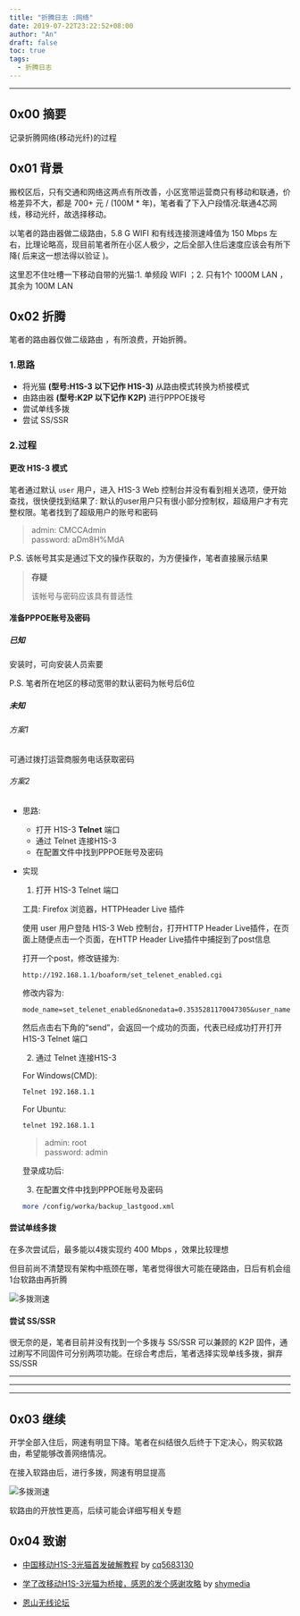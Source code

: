 ```yaml
---
title: "折腾日志 :网络"
date: 2019-07-22T23:22:52+08:00
author: "An"
draft: false
toc: true
tags: 
  - 折腾日志
---
```




---

<!-- require APlayer -->
<link rel="stylesheet" href="https://cdn.jsdelivr.net/npm/aplayer/dist/APlayer.min.css">
<script src="https://cdn.jsdelivr.net/npm/aplayer/dist/APlayer.min.js"></script>
<!-- require MetingJS -->
<script src="https://cdn.jsdelivr.net/npm/meting@2/dist/Meting.min.js"></script>

<meting-js
        server="netease"
        type="song"
        id="19945735">
</meting-js>

## 0x00 摘要

记录折腾网络(移动光纤)的过程

## 0x01 背景

搬校区后，只有交通和网络这两点有所改善，小区宽带运营商只有移动和联通，价格差异不大，都是 700+ 元 / (100M * 年)，笔者看了下入户段情况:联通4芯网线，移动光纤，故选择移动。

以笔者的路由器做二级路由，5.8 G WIFI 和有线连接测速峰值为 150 Mbps 左右，比理论略高，现目前笔者所在小区人极少，之后全部入住后速度应该会有所下降( 后来这一想法得以验证 )。

这里忍不住吐槽一下移动自带的光猫:1. 单频段 WIFI ；2. 只有1个 1000M LAN ，其余为 100M LAN

## 0x02 折腾

笔者的路由器仅做二级路由 ，有所浪费，开始折腾。

### 1.思路

- 将光猫 **(型号:H1S-3 以下记作 H1S-3)** 从路由模式转换为桥接模式
- 由路由器 **(型号:K2P 以下记作 K2P)** 进行PPPOE拨号
- 尝试单线多拨
- 尝试 SS/SSR

### 2.过程

#### 更改 H1S-3 模式

笔者通过默认 `user` 用户，进入 H1S-3 Web 控制台并没有看到相关选项，便开始查找，很快便找到结果了: 默认的user用户只有很小部分控制权，超级用户才有完整权限。笔者找到了超级用户的账号和密码

>admin: CMCCAdmin <br/> password: aDm8H%MdA

P.S. 该帐号其实是通过下文的操作获取的，为方便操作，笔者直接展示结果

>**存疑**
>
>该帐号与密码应该具有普适性

#### 准备PPPOE账号及密码

##### 已知

安装时，可向安装人员索要

P.S. 笔者所在地区的移动宽带的默认密码为帐号后6位

##### 未知

###### 方案1

可通过拨打运营商服务电话获取密码

###### 方案2

- 思路:
  - 打开 H1S-3 **Telnet** 端口
  - 通过 Telnet 连接H1S-3
  - 在配置文件中找到PPPOE账号及密码

- 实现

  1. 打开 H1S-3 Telnet 端口

  工具: Firefox 浏览器，HTTPHeader Live 插件
  
  使用 user 用户登陆 H1S-3 Web 控制台，打开HTTP Header Live插件，在页面上随便点击一个页面，在HTTP Header Live插件中捕捉到了post信息

  打开一个post，修改链接为:

  ```text
  http://192.168.1.1/boaform/set_telenet_enabled.cgi
  ```

  修改内容为:

  ```text
  mode_name=set_telenet_enabled&nonedata=0.3535281170047305&user_name=root&user_password=admin&telenet_enabled=1&default_flag=1
  ```

  然后点击右下角的“send”，会返回一个成功的页面，代表已经成功打开打开 H1S-3 Telnet 端口
  
  2. 通过 Telnet 连接H1S-3
  
  For Windows(CMD):

  ```bash
  Telnet 192.168.1.1
  ```

  For Ubuntu:

  ```bash
  telnet 192.168.1.1
  ```

  >admin:  root  <br /> password:  admin

  登录成功后:

  3. 在配置文件中找到PPPOE账号及密码

  ```bash
  more /config/worka/backup_lastgood.xml
  ```

#### 尝试单线多拨

在多次尝试后，最多能以4拨实现约 400 Mbps ，效果比较理想

但目前尚不清楚现有架构中瓶颈在哪，笔者觉得很大可能在硬路由，日后有机会组1台软路由再折腾

![多拨测速](/Image/posts/Network_1/001.jpg)

#### 尝试 SS/SSR

很无奈的是，笔者目前并没有找到一个多拨与 SS/SSR 可以兼顾的 K2P 固件，通过刷写不同固件可分别两项功能。在综合考虑后，笔者选择实现单线多拨，摒弃 SS/SSR

---
---
---

## 0x03 继续

开学全部入住后，网速有明显下降。笔者在纠结很久后终于下定决心，购买软路由，希望能够改善网络情况。

在接入软路由后，进行多拨，网速有明显提高

![多拨测速](/Image/posts/Network_1/002.jpg)

软路由的开放性更高，后续可能会详细写相关专题

## 0x04 致谢

- [中国移动H1S-3光猫首发破解教程](https://tieba.baidu.com/p/5931041933?pid=122636821539&cid=0&red_tag=3414956069#122636821539) by [cq5683130]()

- [学了改移动H1S-3光猫为桥接，感恩的发个感谢攻略](https://tieba.baidu.com/p/5986259213?red_tag=1562136839) by [shymedia]()

- [恩山无线论坛](https://www.right.com.cn/forum/)
